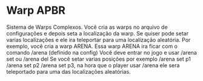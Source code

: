 # Warp APBR
 
Sistema de Warps Complexos.
Você cria as warps no arquivo de configurações e depois seta a localização da warp. Se quiser pode setar varias localizações e ele ira teleportar para uma localização aleatória.
Por exemplo, você cria a warp ARENA. Essa warp ARENA ira ficar com o comando /arena (definido na config)
Você deve entrar no jogo e usar /arena set <posicao> ou /arena del <posicao>
Se você setar varias posições por exemplo /arena set p1 /arena set p2 /arena set p3, na hora que o player usar /arena ele sera teleportado para uma das localizações aleatórias.
